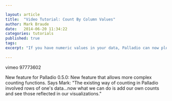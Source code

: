 ```yaml
---

layout: article
title:  "Video Tutorial: Count By Column Values"
author: Mark Braude
date:   2014-06-20 11:34:22
categories: tutorials
published: true
tags:
excerpt: "If you have numeric values in your data, Palladio can now plot those more easily than before."
 
---
```


vimeo 97773602

New feature for Palladio 0.5.0: New feature that allows more complex counting functions. Says Mark: "The existing way of counting in Palladio involved rows of one's data...now what we can do is add our own counts and see those reflected in our visualizations."
